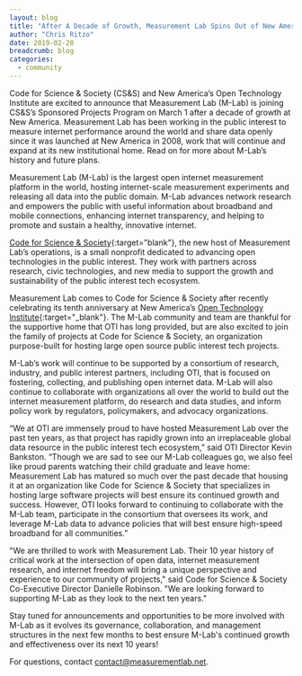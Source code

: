 ```yaml
---
layout: blog
title: "After A Decade of Growth, Measurement Lab Spins Out of New America to Join Code for Science & Society"
author: "Chris Ritzo"
date: 2019-02-28
breadcrumb: blog
categories:
  - community
---
```


Code for Science & Society (CS&S) and New America’s Open Technology Institute are excited to announce that Measurement Lab  (M-Lab) is joining CS&S’s Sponsored Projects Program on March 1 after a decade of growth at New America. Measurement Lab has been working in the public interest to measure internet performance around the world and share data openly since it was launched at New America in 2008, work that will continue and expand at its new institutional home. Read on for more about M-Lab’s history and future plans.
<!--more-->

Measurement Lab (M-Lab) is the largest open internet measurement platform in the world, hosting internet-scale measurement experiments and releasing all data into the public domain. M-Lab advances network research and empowers the public with useful information about broadband and mobile connections, enhancing internet transparency, and helping to promote and sustain a healthy, innovative internet.

[Code for Science & Society](https://codeforscience.org/){:target="blank"}, the new host of Measurement Lab’s operations, is a small nonprofit dedicated to advancing open technologies in the public interest. They work with partners across research, civic technologies, and new media to support the growth and sustainability of the public interest tech ecosystem.

Measurement Lab comes to Code for Science & Society after recently celebrating its tenth anniversary at New America’s [Open Technology Institute](https://www.newamerica.org/oti/){:target="_blank"}. The M-Lab community and team are thankful for the supportive home that OTI has long provided, but are also excited to join the family of projects at Code for Science & Society, an organization purpose-built for hosting large open source public interest tech projects.

M-Lab’s work will continue to be supported by a consortium of research, industry, and public interest partners, including OTI, that is focused on fostering, collecting, and publishing open internet data. M-Lab will also continue to collaborate with organizations all over the world to build out the internet measurement platform, do research and data studies, and inform policy work by regulators, policymakers, and advocacy organizations.

“We at OTI are immensely proud to have hosted Measurement Lab over the past ten years, as that project has rapidly grown into an irreplaceable global data resource in the public interest tech ecosystem,” said OTI Director Kevin Bankston. “Though we are sad to see our M-Lab colleagues go, we also feel like proud parents watching their child graduate and leave home: Measurement Lab has matured so much over the past decade that housing it at an organization like Code for Science & Society that specializes in hosting large software projects will best ensure its continued growth and success. However, OTI looks forward to continuing to collaborate with the M-Lab team, participate in the consortium that oversees its work, and leverage M-Lab data to advance policies that will best ensure high-speed broadband for all communities.”

"We are thrilled to work with Measurement Lab. Their 10 year history of critical work at the intersection of open data, internet measurement research, and internet freedom will bring a unique perspective and experience to our community of projects," said Code for Science & Society Co-Executive Director Danielle Robinson. "We are looking forward to supporting M-Lab as they look to the next ten years."

Stay tuned for announcements and opportunities to be more involved with M-Lab as it evolves its governance, collaboration, and management structures in the next few months to best ensure M-Lab's continued growth and effectiveness over its next 10 years!

For questions, contact [contact@measurementlab.net](mailto:contact@measurementlab.net).
